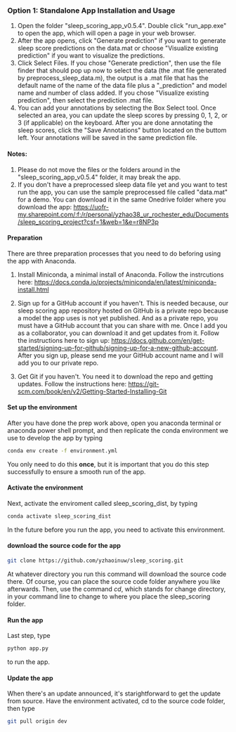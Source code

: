 ### Option 1: Standalone App Installation and Usage
1. Open the folder "sleep_scoring_app_v0.5.4". Double click "run_app.exe" to open the app, which will open a page in your web browser.
2. After the app opens, click "Generate prediction" if you want to generate sleep score predictions on the data.mat or choose "Visualize existing prediction" if you want to visualize the predictions.
3. Click Select Files. If you chose "Generate prediction", then use the file finder that should pop up now to select the data (the .mat file generated by preprocess_sleep_data.m), the output is a .mat file that has the default name of the name of the data file plus a "_prediction" and model name and number of class added. If you chose "Visualize existing prediction", then select the prediction .mat file.
4. You can add your annotations by selecting the Box Select tool. Once selected an area, you can update the sleep scores by pressing 0, 1, 2, or 3 (if applicable) on the keyboard. After you are done annotating the sleep scores, click the "Save Annotations" button located on the buttom left. Your annotations will be saved in the same prediction file.

#### Notes:
1. Please do not move the files or the folders around in the "sleep_scoring_app_v0.5.4" folder, it may break the app.
2. If you don't have a preprocessed sleep data file yet and you want to test run the app, you can use the sample preprocessed file called "data.mat" for a demo. You can download it in the same Onedrive folder where you download the app: https://uofr-my.sharepoint.com/:f:/r/personal/yzhao38_ur_rochester_edu/Documents/sleep_scoring_project?csf=1&web=1&e=r8NP3p

#### Preparation
There are three preparation processes that you need to do beforing using the app with Anaconda.

1. Install Miniconda, a minimal install of Anaconda. Follow the instrcutions here: https://docs.conda.io/projects/miniconda/en/latest/miniconda-install.html

2. Sign up for a GitHub account if you haven't. This is needed because, our sleep scoring app repository hosted on GitHub is a private repo because a model the app uses is not yet published. And as a private repo, you must have a GitHub account that you can share with me. Once I add you as a collaborator, you can download it and get updates from it. Follow the instructions here to sign up: https://docs.github.com/en/get-started/signing-up-for-github/signing-up-for-a-new-github-account. After you sign up, please send me your GitHub account name and I will add you to our private repo.

3. Get Git if you haven't. You need it to download the repo and getting updates. Follow the instructions here: https://git-scm.com/book/en/v2/Getting-Started-Installing-Git

#### Set up the environment
After you have done the prep work above, open you anaconda terminal or anaconda power shell prompt, and then replicate the conda environment we use to develop the app by typing
```bash
conda env create -f environment.yml
```
You only need to do this **once**, but it is important that you do this step successfully to ensure a smooth run of the app.

#### Activate  the environment
Next, activate the enviroment called sleep_scoring_dist, by typing
```bash
conda activate sleep_scoring_dist
```
In the future before you run the app, you need to activate this environment.

#### download the source code for the app
```bash
git clone https://github.com/yzhaoinuw/sleep_scoring.git
```
At whatever directory you run this command will download the source code there. Of course, you can place the source code folder anywhere you like afterwards. Then, use the command *cd*, which stands for change directory, in your command line to change to where you place the sleep_scoring folder. 

#### Run the app
Last step, type
```bash
python app.py
```
to run the app.

#### Update the app
When there's an update announced, it's starightforward to get the update from source. Have the environment activated, cd to the source code folder, then type
```bash
git pull origin dev
```
